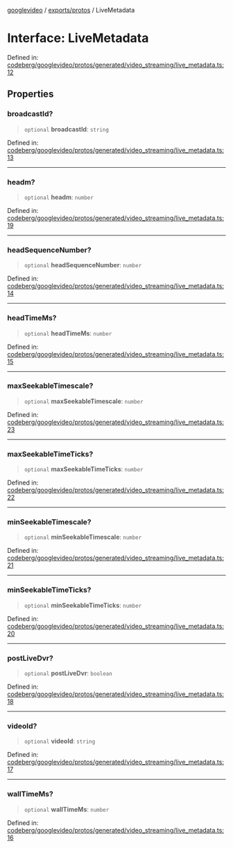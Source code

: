 [googlevideo](../../../README.md) / [exports/protos](../README.md) / LiveMetadata

# Interface: LiveMetadata

Defined in: [codeberg/googlevideo/protos/generated/video\_streaming/live\_metadata.ts:12](https://github.com/LuanRT/googlevideo/blob/19854137cadaf49fd755394883dfd7fe5fdaba20/protos/generated/video_streaming/live_metadata.ts#L12)

## Properties

### broadcastId?

> `optional` **broadcastId**: `string`

Defined in: [codeberg/googlevideo/protos/generated/video\_streaming/live\_metadata.ts:13](https://github.com/LuanRT/googlevideo/blob/19854137cadaf49fd755394883dfd7fe5fdaba20/protos/generated/video_streaming/live_metadata.ts#L13)

***

### headm?

> `optional` **headm**: `number`

Defined in: [codeberg/googlevideo/protos/generated/video\_streaming/live\_metadata.ts:19](https://github.com/LuanRT/googlevideo/blob/19854137cadaf49fd755394883dfd7fe5fdaba20/protos/generated/video_streaming/live_metadata.ts#L19)

***

### headSequenceNumber?

> `optional` **headSequenceNumber**: `number`

Defined in: [codeberg/googlevideo/protos/generated/video\_streaming/live\_metadata.ts:14](https://github.com/LuanRT/googlevideo/blob/19854137cadaf49fd755394883dfd7fe5fdaba20/protos/generated/video_streaming/live_metadata.ts#L14)

***

### headTimeMs?

> `optional` **headTimeMs**: `number`

Defined in: [codeberg/googlevideo/protos/generated/video\_streaming/live\_metadata.ts:15](https://github.com/LuanRT/googlevideo/blob/19854137cadaf49fd755394883dfd7fe5fdaba20/protos/generated/video_streaming/live_metadata.ts#L15)

***

### maxSeekableTimescale?

> `optional` **maxSeekableTimescale**: `number`

Defined in: [codeberg/googlevideo/protos/generated/video\_streaming/live\_metadata.ts:23](https://github.com/LuanRT/googlevideo/blob/19854137cadaf49fd755394883dfd7fe5fdaba20/protos/generated/video_streaming/live_metadata.ts#L23)

***

### maxSeekableTimeTicks?

> `optional` **maxSeekableTimeTicks**: `number`

Defined in: [codeberg/googlevideo/protos/generated/video\_streaming/live\_metadata.ts:22](https://github.com/LuanRT/googlevideo/blob/19854137cadaf49fd755394883dfd7fe5fdaba20/protos/generated/video_streaming/live_metadata.ts#L22)

***

### minSeekableTimescale?

> `optional` **minSeekableTimescale**: `number`

Defined in: [codeberg/googlevideo/protos/generated/video\_streaming/live\_metadata.ts:21](https://github.com/LuanRT/googlevideo/blob/19854137cadaf49fd755394883dfd7fe5fdaba20/protos/generated/video_streaming/live_metadata.ts#L21)

***

### minSeekableTimeTicks?

> `optional` **minSeekableTimeTicks**: `number`

Defined in: [codeberg/googlevideo/protos/generated/video\_streaming/live\_metadata.ts:20](https://github.com/LuanRT/googlevideo/blob/19854137cadaf49fd755394883dfd7fe5fdaba20/protos/generated/video_streaming/live_metadata.ts#L20)

***

### postLiveDvr?

> `optional` **postLiveDvr**: `boolean`

Defined in: [codeberg/googlevideo/protos/generated/video\_streaming/live\_metadata.ts:18](https://github.com/LuanRT/googlevideo/blob/19854137cadaf49fd755394883dfd7fe5fdaba20/protos/generated/video_streaming/live_metadata.ts#L18)

***

### videoId?

> `optional` **videoId**: `string`

Defined in: [codeberg/googlevideo/protos/generated/video\_streaming/live\_metadata.ts:17](https://github.com/LuanRT/googlevideo/blob/19854137cadaf49fd755394883dfd7fe5fdaba20/protos/generated/video_streaming/live_metadata.ts#L17)

***

### wallTimeMs?

> `optional` **wallTimeMs**: `number`

Defined in: [codeberg/googlevideo/protos/generated/video\_streaming/live\_metadata.ts:16](https://github.com/LuanRT/googlevideo/blob/19854137cadaf49fd755394883dfd7fe5fdaba20/protos/generated/video_streaming/live_metadata.ts#L16)
